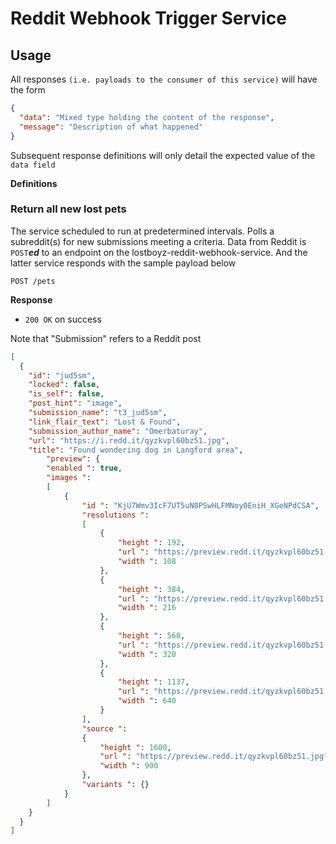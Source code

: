 # Reddit Webhook Trigger Service

## Usage

All responses `(i.e. payloads to the consumer of this service)` will have the form

````json
{
  "data": "Mixed type holding the content of the response",
  "message": "Description of what happened"
}
````

Subsequent response definitions will only detail the expected value of the `data field`

**Definitions**

### Return all new lost pets

The service scheduled to run at predetermined intervals. Polls a subreddit(s) for new submissions meeting a criteria. Data from Reddit is `POST`***ed*** to an endpoint on the lostboyz-reddit-webhook-service. And the latter service responds with the sample payload below

`POST /pets`

**Response**
- `200 OK` on success

Note that "Submission" refers to a Reddit post

````json
[
  {
    "id": "jud5sm",
    "locked": false,
    "is_self": false,
    "post_hint": "image",
    "submission_name": "t3_jud5sm",
    "link_flair_text": "Lost & Found",
    "submission_author_name": "Omerbaturay",
    "url": "https://i.redd.it/qyzkvpl60bz51.jpg",
    "title": "Found wondering dog in Langford area",
		"preview": {
        "enabled ": true,
        "images ":
        [
            {
                "id ": "KjU7Wmv3IcF7UT5uN8PSwHLFMNoy0EniH_XGeNPdCSA",
                "resolutions ":
                [
                    {
                        "height ": 192,
                        "url ": "https://preview.redd.it/qyzkvpl60bz51.jpg?width=108&crop=smart&auto=webp&s=601d30174c409d7426c09fb8f0f22502c6dea80b",
                        "width ": 108
                    },
                    {
                        "height ": 384,
                        "url ": "https://preview.redd.it/qyzkvpl60bz51.jpg?width=216&crop=smart&auto=webp&s=415894ab5ae964f12e2ef268bd2032102af3e4f7 ",
                        "width ": 216
                    },
                    {
                        "height ": 568,
                        "url ": "https://preview.redd.it/qyzkvpl60bz51.jpg?width=320&crop=smart&auto=webp&s=f071f1091d0fd1f87261e256ea9bc6eb3c5d78d5",
                        "width ": 320
                    },
                    {
                        "height ": 1137,
                        "url ": "https://preview.redd.it/qyzkvpl60bz51.jpg?width=640&crop=smart&auto=webp&s=640fa6cc9115f9a7efb017475b4abeb75c8bcbc4",
                        "width ": 640
                    }
                ],
                "source ":
                {
                    "height ": 1600,
                    "url ": "https://preview.redd.it/qyzkvpl60bz51.jpg?auto=webp&s=7af77d0118b0424c063c5d330e3c48d1efc6cb38",
                    "width ": 900
                },
                "variants ": {}
            }
        ]
    } 
  }
]
````